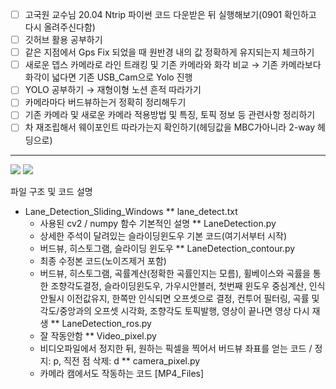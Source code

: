- [ ]  고국원 교수님 20.04 Ntrip 파이썬 코드 다운받은 뒤 실행해보기(0901 확인하고 다시 올려주신다함)
- [ ]  깃허브 활용 공부하기
- [ ]  같은 지점에서 Gps Fix 되었을 때 원반경 내의 값 정확하게 유지되는지 체크하기
- [ ]  새로운 뎁스 카메라로 라인 트래킹 및 기존 카메라와 화각 비교
→ 기존 카메라보다 화각이 넓다면 기존 USB_Cam으로 Yolo 진행
- [ ]  YOLO 공부하기 → 재형이형 노션 흔적 따라가기
- [ ]  카메라마다 버드뷰하는거 정확히 정리해두기
- [ ]  기존 카메라 및 새로운 카메라 적용방법 및 특징, 토픽 정보 등 관련사항 정리하기
- [ ]  차 재조립해서 웨이포인트 따라가는지 확인하기(헤딩값을 MBC가아니라 2-way 헤딩으로)
---

<img src="https://capsule-render.vercel.app/api?type=slice&color=black&height=300&section=header&text=파일구조및코드설명&fontSize=20" />
<img src="https://capsule-render.vercel.app/api?type=slice&color=white&height=100&section=footer&text=Lane_Detection_Sliding_Windows&fontSize=16" />


파일 구조 및 코드 설명
* Lane_Detection_Sliding_Windows
  ** lane_detect.txt
    - 사용된 cv2 / numpy 함수 기본적인 설명 
  ** LaneDetection.py
    - 상세한 주석이 달려있는 슬라이딩윈도우 기본 코드(여기서부터 시작)
    - 버드뷰, 히스토그램, 슬라이딩 윈도우
  ** LaneDetection_contour.py
    - 최종 수정본 코드(노이즈제거 포함)
    - 버드뷰, 히스토그램, 곡률계산(정확한 곡률인지는 모름), 휠베이스와 곡률을 통한 조향각도결정, 슬라이딩윈도우, 가우시안블러, 첫번째 윈도우 중심계산, 인식안될시 이전값유지, 한쪽만 인식되면 오프셋으로 결정, 컨투어 필터링, 곡률 및 각도/중앙과의 오프셋 시각화, 조향각도 토픽발행, 영상이 끝나면 영상 다시 재생
  ** LaneDetection_ros.py
    - 잘 작동안함
  ** Video_pixel.py
    - 비디오파일에서 정지한 뒤, 원하는 픽셀을 찍어서 버드뷰 좌표를 얻는 코드 / 정지: p, 직전 점 삭제: d
  ** camera_pixel.py
    - 카메라 캠에서도 작동하는 코드
[MP4_Files]
